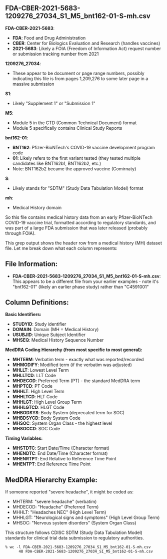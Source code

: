 ## FDA-CBER-2021-5683-1209276_27034_S1_M5_bnt162-01-S-mh.csv

**FDA-CBER-2021-5683**: 
- **FDA**: Food and Drug Administration
- **CBER**: Center for Biologics Evaluation and Research (handles vaccines)
- **2021-5683**: Likely a FOIA (Freedom of Information Act) request number or submission tracking number from 2021

**1209276_27034**: 
- These appear to be document or page range numbers, possibly indicating this file is from pages 1,209,276 to some later page in a massive submission

**S1**: 
- Likely "Supplement 1" or "Submission 1"

**M5**: 
- Module 5 in the CTD (Common Technical Document) format
- Module 5 specifically contains Clinical Study Reports

**bnt162-01**: 
- **BNT162**: Pfizer-BioNTech's COVID-19 vaccine development program code
- **01**: Likely refers to the first variant tested (they tested multiple candidates like BNT162b1, BNT162b2, etc.)
- Note: BNT162b2 became the approved vaccine (Comirnaty)

**S**: 
- Likely stands for "SDTM" (Study Data Tabulation Model) format

**mh**: 
- Medical History domain

So this file contains medical history data from an early Pfizer-BioNTech COVID-19 vaccine trial, formatted according to regulatory standards, and was part of a large FDA submission that was later released (probably through FOIA).

This grep output shows the header row from a medical history (MH) dataset file. Let me break down what each column represents:

## File Information:
- **FDA-CBER-2021-5683-1209276_27034_S1_M5_bnt162-01-S-mh.csv**: This appears to be a different file from your earlier examples - note it's "bnt162-01" (likely an earlier phase study) rather than "C4591001"

## Column Definitions:

**Basic Identifiers:**
- **STUDYID**: Study identifier
- **DOMAIN**: Domain (MH = Medical History)
- **USUBJID**: Unique Subject Identifier
- **MHSEQ**: Medical History Sequence Number

**MedDRA Coding Hierarchy (from most specific to most general):**
- **MHTERM**: Verbatim term - exactly what was reported/recorded
- **MHMODIFY**: Modified term (if the verbatim was adjusted)
- **MHLLT**: Lowest Level Term
- **MHLLTCD**: LLT Code
- **MHDECOD**: Preferred Term (PT) - the standard MedDRA term
- **MHPTCD**: PT Code
- **MHHLT**: High Level Term
- **MHHLTCD**: HLT Code
- **MHHLGT**: High Level Group Term
- **MHHLGTCD**: HLGT Code
- **MHBODSYS**: Body System (deprecated term for SOC)
- **MHBDSYCD**: Body System Code
- **MHSOC**: System Organ Class - the highest level
- **MHSOCCD**: SOC Code

**Timing Variables:**
- **MHSTDTC**: Start Date/Time (Character format)
- **MHENDTC**: End Date/Time (Character format)
- **MHENRTPT**: End Relative to Reference Time Point
- **MHENTPT**: End Reference Time Point

## MedDRA Hierarchy Example:
If someone reported "severe headache", it might be coded as:
- MHTERM: "severe headache" (verbatim)
- MHDECOD: "Headache" (Preferred Term)
- MHHLT: "Headaches NEC" (High Level Term)
- MHHLGT: "Neurological signs and symptoms" (High Level Group Term)
- MHSOC: "Nervous system disorders" (System Organ Class)

This structure follows CDISC SDTM (Study Data Tabulation Model) standards for clinical trial data submission to regulatory authorities.

```
% wc -l FDA-CBER-2021-5683-1209276_27034_S1_M5_bnt162-01-S-mh.csv
      48 FDA-CBER-2021-5683-1209276_27034_S1_M5_bnt162-01-S-mh.csv
```
